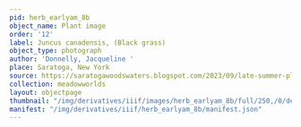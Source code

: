 ```yaml
---
pid: herb_earlyam_8b
object_name: Plant image
order: '12'
label: Juncus canadensis, (Black grass)
object_type: photograph
author: 'Donnelly, Jacqueline '
place: Saratoga, New York
source: https://saratogawoodswaters.blogspot.com/2023/09/late-summer-pleasures-paddling-pond.html
collection: meadowworlds
layout: objectpage
thumbnail: "/img/derivatives/iiif/images/herb_earlyam_8b/full/250,/0/default.jpg"
manifest: "/img/derivatives/iiif/herb_earlyam_8b/manifest.json"
---
```

